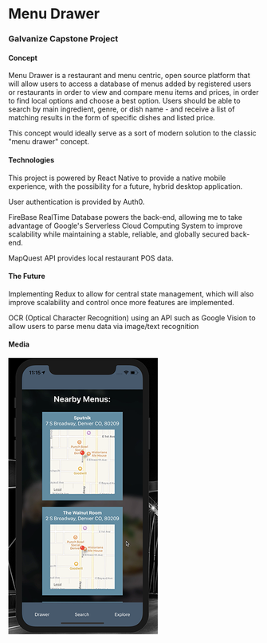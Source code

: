 # Menu Drawer 
### Galvanize Capstone Project


#### Concept

Menu Drawer is a restaurant and menu centric, open source platform that will allow users to access a database of menus added by registered users or restaurants in order to view and compare menu items and prices, in order to find local options and choose a best option. Users should be able to search by main ingredient, genre, or dish name - and receive a list of matching results in the form of specific dishes and listed price. 

This concept would ideally serve as a sort of modern solution to the classic "menu drawer" concept.

#### Technologies

This project is powered by React Native to provide a native mobile experience, with the possibility for a future, hybrid desktop application.

User authentication is provided by Auth0.

FireBase RealTime Database powers the back-end, allowing me to take advantage of Google's Serverless Cloud Computing System to improve scalability while maintaining a stable, reliable, and globally secured back-end.

MapQuest API provides local restaurant POS data.

#### The Future

Implementing Redux to allow for central state management, which will also improve scalability and control once more features are implemented.

OCR (Optical Character Recognition) using an API such as Google Vision to allow users to parse menu data via image/text recognition

#### Media

![Menu Drawer](https://github.com/jstricklin/menudrawer-front-end/blob/master/menu-buddy-screen.png)
